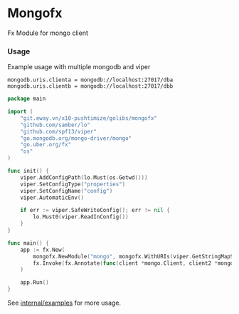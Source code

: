 # Mongofx

Fx Module for mongo client

### Usage

Example usage with multiple mongodb and viper

```properties
mongodb.uris.clienta = mongodb://localhost:27017/dba
mongodb.uris.clientb = mongodb://localhost:27017/dbb
```

```go
package main

import (
	"git.eway.vn/x10-pushtimize/golibs/mongofx"
	"github.com/samber/lo"
	"github.com/spf13/viper"
	"go.mongodb.org/mongo-driver/mongo"
	"go.uber.org/fx"
	"os"
)

func init() {
	viper.AddConfigPath(lo.Must(os.Getwd()))
	viper.SetConfigType("properties")
	viper.SetConfigName("config")
	viper.AutomaticEnv()

	if err := viper.SafeWriteConfig(); err != nil {
		lo.Must0(viper.ReadInConfig())
	}
}

func main() {
	app := fx.New(
		mongofx.NewModule("mongo", mongofx.WithURIs(viper.GetStringMapString("mongodb"))),
		fx.Invoke(fx.Annotate(func(client *mongo.Client, client2 *mongo.Client) {}, fx.ParamTags(`name:"mongo_clienta"`, `name:"mongo_clienb"`))),
	)

	app.Run()
}

```

See [internal/examples](examples/examples.go) for more usage.

